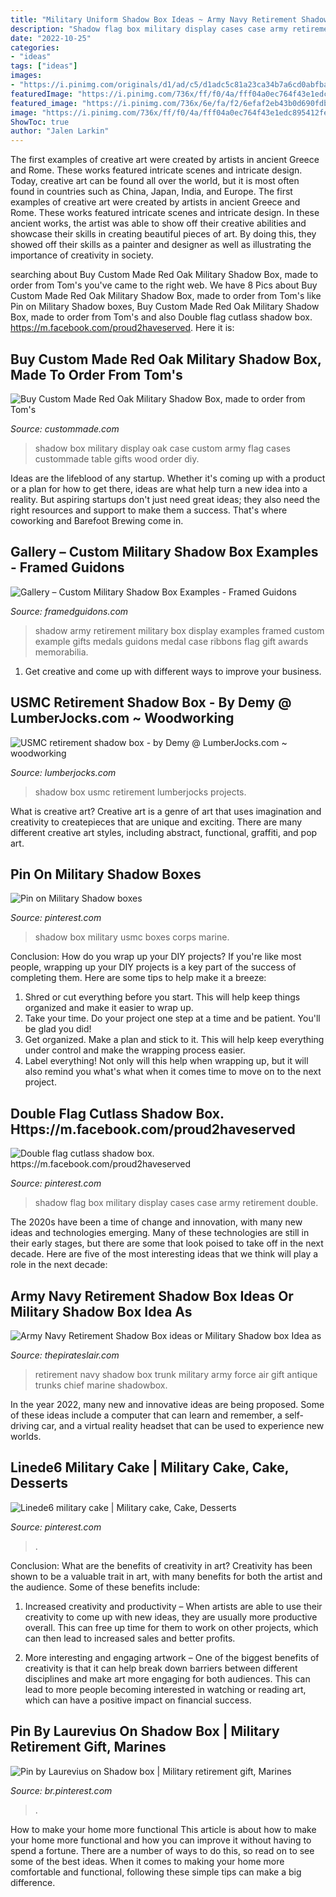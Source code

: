 ```yaml
---
title: "Military Uniform Shadow Box Ideas ~ Army Navy Retirement Shadow Box Ideas Or Military Shadow Box Idea As"
description: "Shadow flag box military display cases case army retirement double"
date: "2022-10-25"
categories:
- "ideas"
tags: ["ideas"]
images:
- "https://i.pinimg.com/originals/d1/ad/c5/d1adc5c81a23ca34b7a6cd0abfba27ce.jpg"
featuredImage: "https://i.pinimg.com/736x/ff/f0/4a/fff04a0ec764f43e1edc895412fe8f18.jpg"
featured_image: "https://i.pinimg.com/736x/6e/fa/f2/6efaf2eb43b0d690fdb0c26564c78984.jpg"
image: "https://i.pinimg.com/736x/ff/f0/4a/fff04a0ec764f43e1edc895412fe8f18.jpg"
ShowToc: true
author: "Jalen Larkin"
---
```



The first examples of creative art were created by artists in ancient Greece and Rome. These works featured intricate scenes and intricate design. Today, creative art can be found all over the world, but it is most often found in countries such as China, Japan, India, and Europe.
The first examples of creative art were created by artists in ancient Greece and Rome. These works featured intricate scenes and intricate design. In these ancient works, the artist was able to show off their creative abilities and showcase their skills in creating beautiful pieces of art. By doing this, they showed off their skills as a painter and designer as well as illustrating the importance of creativity in society.

	

		
searching about Buy Custom Made Red Oak Military Shadow Box, made to order from Tom&#039;s you've came to the right web. We have 8 Pics about Buy Custom Made Red Oak Military Shadow Box, made to order from Tom&#039;s like Pin on Military Shadow boxes, Buy Custom Made Red Oak Military Shadow Box, made to order from Tom&#039;s and also Double flag cutlass shadow box. https://m.facebook.com/proud2haveserved. Here it is:
		
    
## Buy Custom Made Red Oak Military Shadow Box, Made To Order From Tom&#039;s

<img loading=lazy src="https://images.custommade.com/eFcheW9D4r36K7oZ3qOd1ElIw3U=/custommade-photosets/265820/265820.902393.jpg" onerror="this.onerror=null;this.src='https://tse3.mm.bing.net/th?id=OIP._zzV55ahbewWzLoq9PsmPwHaJ6&amp;pid=15.1';" alt="Buy Custom Made Red Oak Military Shadow Box, made to order from Tom&#039;s">

_Source: custommade.com_

>shadow box military display oak case custom army flag cases custommade table gifts wood order diy. 

	

Ideas are the lifeblood of any startup. Whether it's coming up with a product or a plan for how to get there, ideas are what help turn a new idea into a reality. But aspiring startups don't just need great ideas; they also need the right resources and support to make them a success. That's where coworking and Barefoot Brewing come in.

    
## Gallery – Custom Military Shadow Box Examples - Framed Guidons

<img loading=lazy src="http://framedguidons.com/wp-content/uploads/2016/02/Army-Retirement-Shadow-Box-Example.jpg" onerror="this.onerror=null;this.src='https://tse2.mm.bing.net/th?id=OIP.6A7h8GtmOsQDoPo1uVyDYwHaK5&amp;pid=15.1';" alt="Gallery – Custom Military Shadow Box Examples - Framed Guidons">

_Source: framedguidons.com_

>shadow army retirement military box display examples framed custom example gifts medals guidons medal case ribbons flag gift awards memorabilia. 

	

1. Get creative and come up with different ways to improve your business.

    
## USMC Retirement Shadow Box - By Demy @ LumberJocks.com ~ Woodworking

<img loading=lazy src="https://www.lumberjocks.com/assets/pictures/projects/904674-438x.jpg?1442069148" onerror="this.onerror=null;this.src='https://tse4.mm.bing.net/th?id=OIP.SXvUUcrtDrvQ7he0yEIdlgHaLI&amp;pid=15.1';" alt="USMC retirement shadow box - by Demy @ LumberJocks.com ~ woodworking">

_Source: lumberjocks.com_

>shadow box usmc retirement lumberjocks projects. 

	

What is creative art?
Creative art is a genre of art that uses imagination and creativity to createpieces that are unique and exciting. There are many different creative art styles, including abstract, functional, graffiti, and pop art.

    
## Pin On Military Shadow Boxes

<img loading=lazy src="https://i.pinimg.com/736x/1b/e6/7a/1be67a53850d5b908e6b484a5c7c4ad7--shadow-box-gmail.jpg" onerror="this.onerror=null;this.src='https://tse1.mm.bing.net/th?id=OIP.avwwou1FBoi856aBTK7nbgHaMy&amp;pid=15.1';" alt="Pin on Military Shadow boxes">

_Source: pinterest.com_

>shadow box military usmc boxes corps marine. 

	

Conclusion: How do you wrap up your DIY projects?
If you're like most people, wrapping up your DIY projects is a key part of the success of completing them. Here are some tips to help make it a breeze:
1) Shred or cut everything before you start. This will help keep things organized and make it easier to wrap up.
2) Take your time. Do your project one step at a time and be patient. You'll be glad you did!
3) Get organized. Make a plan and stick to it. This will help keep everything under control and make the wrapping process easier.
4) Label everything! Not only will this help when wrapping up, but it will also remind you what's what when it comes time to move on to the next project.

    
## Double Flag Cutlass Shadow Box. Https://m.facebook.com/proud2haveserved

<img loading=lazy src="https://i.pinimg.com/originals/d1/ad/c5/d1adc5c81a23ca34b7a6cd0abfba27ce.jpg" onerror="this.onerror=null;this.src='https://tse1.mm.bing.net/th?id=OIP.xePYPDGsfAEl6Gphf0NufwHaFj&amp;pid=15.1';" alt="Double flag cutlass shadow box. https://m.facebook.com/proud2haveserved">

_Source: pinterest.com_

>shadow flag box military display cases case army retirement double. 

	

The 2020s have been a time of change and innovation, with many new ideas and technologies emerging. Many of these technologies are still in their early stages, but there are some that look poised to take off in the next decade. Here are five of the most interesting ideas that we think will play a role in the next decade:

    
## Army Navy Retirement Shadow Box Ideas Or Military Shadow Box Idea As

<img loading=lazy src="http://www.thepirateslair.com/images/navy-retirement-shadow-box-ideas/dan835IMG_1627.jpg" onerror="this.onerror=null;this.src='https://tse2.mm.bing.net/th?id=OIP.3CoINWRkBvkPa8VnsxahDwHaGC&amp;pid=15.1';" alt="Army Navy Retirement Shadow Box ideas or Military Shadow box Idea as">

_Source: thepirateslair.com_

>retirement navy shadow box trunk military army force air gift antique trunks chief marine shadowbox. 

	

In the year 2022, many new and innovative ideas are being proposed. Some of these ideas include a computer that can learn and remember, a self-driving car, and a virtual reality headset that can be used to experience new worlds.

    
## Linede6 Military Cake | Military Cake, Cake, Desserts

<img loading=lazy src="https://i.pinimg.com/736x/ff/f0/4a/fff04a0ec764f43e1edc895412fe8f18.jpg" onerror="this.onerror=null;this.src='https://tse1.mm.bing.net/th?id=OIP.EZEONWuU9v_j_Jo4wSOibAHaHa&amp;pid=15.1';" alt="Linede6 military cake | Military cake, Cake, Desserts">

_Source: pinterest.com_

>. 

	

Conclusion: What are the benefits of creativity in art?
Creativity has been shown to be a valuable trait in art, with many benefits for both the artist and the audience. Some of these benefits include:
1. Increased creativity and productivity – When artists are able to use their creativity to come up with new ideas, they are usually more productive overall. This can free up time for them to work on other projects, which can then lead to increased sales and better profits.

2. More interesting and engaging artwork – One of the biggest benefits of creativity is that it can help break down barriers between different disciplines and make art more engaging for both audiences. This can lead to more people becoming interested in watching or reading art, which can have a positive impact on financial success.


    
## Pin By Laurevius On Shadow Box | Military Retirement Gift, Marines

<img loading=lazy src="https://i.pinimg.com/736x/6e/fa/f2/6efaf2eb43b0d690fdb0c26564c78984.jpg" onerror="this.onerror=null;this.src='https://tse3.mm.bing.net/th?id=OIP.AqroW_Qtn0b6wPEzu75nCAHaLF&amp;pid=15.1';" alt="Pin by Laurevius on Shadow box | Military retirement gift, Marines">

_Source: br.pinterest.com_

>. 

	

How to make your home more functional
This article is about how to make your home more functional and how you can improve it without having to spend a fortune. There are a number of ways to do this, so read on to see some of the best ideas. When it comes to making your home more comfortable and functional, following these simple tips can make a big difference.


